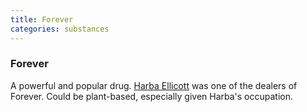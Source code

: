 ```yaml
---
title: Forever
categories: substances
---
```


### Forever
A powerful and popular drug. [Harba Ellicott](HarbaEllicott) was one of the dealers of Forever. Could be plant-based, especially given Harba's occupation.
